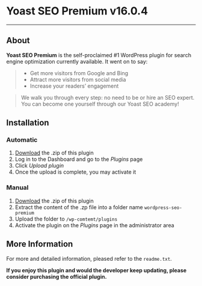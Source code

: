 # Yoast SEO Premium v16.0.4

---

## About

**Yoast SEO Premium** is the self-proclaimed #1 WordPress plugin for search engine optimization currently available. It went on to say:

> * Get more visitors from Google and Bing
> * Attract more visitors from social media
> * Increase your readers’ engagement

> We walk you through every step: no need to be or hire an SEO expert. You can become one yourself through our Yoast SEO academy!

## Installation

### Automatic

1. [Download](https://github.com/WordPress-Premium/wordpress-seo-premium/archive/refs/heads/master.zip) the .zip of this plugin
2. Log in to the Dashboard and go to the *Plugins* page
3. Click *Upload plugin*
4. Once the upload is complete, you may activate it

### Manual

1. [Download](https://github.com/WordPress-Premium/wordpress-seo-premium/archive/refs/heads/master.zip) the .zip of this plugin
2. Extract the content of the .zp file into a folder name `wordpress-seo-premium`
3. Upload the folder to `/wp-comtemt/plugins`
4. Activate the plugin on the *Plugins* page in the administrator area

## More Information

For more and detailed information, pleased refer to the `readme.txt`.

**If you enjoy this plugin and would the developer keep updating, please consider purchasing the official plugin.**
 
